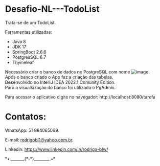 # Desafio-NL---TodoList

Trata-se de um TodoList. 

Ferramentas utilizadas:

- Java 8 </br>
- JDK 17 </br>
- SpringBoot 2.6.6 </br>
- PostgresSQL 6.7 </br>
- Thymeleaf </br>

Necessário criar o banco de dados no PostgreSQL com nome ![image](https://user-images.githubusercontent.com/87920248/163726177-da57a4a0-68d7-4736-b1cb-d63c8f5032e5.png). </br>
Após o banco criado o App faz a criação das tabelas.</br>
Desenvolvido no IntelliJ IDEA 2022.1 Comunity Edition.</br>
Para a visualkização do banco foi utilizado o PgAdmin.</br>

Para acessar o aplicativo digite no navegador: http://localhost:8080/tarefa



# Contatos:

WhatsApp: 51 984065069.

E-mail: rodrigobl1@yahoo.com.br.

Linkedin: https://www.linkedin.com/in/rodrigo-blw/

°•._______{°-°}________.•°
